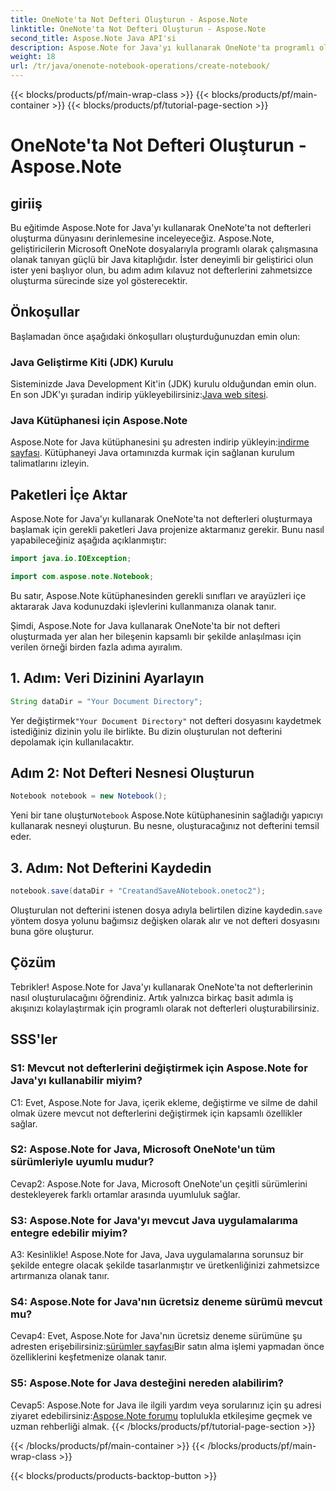 ```yaml
---
title: OneNote'ta Not Defteri Oluşturun - Aspose.Note
linktitle: OneNote'ta Not Defteri Oluşturun - Aspose.Note
second_title: Aspose.Note Java API'si
description: Aspose.Note for Java'yı kullanarak OneNote'ta programlı olarak not defterleri oluşturmayı öğrenin. Bu adım adım kılavuzla iş akışınızı kolaylaştırın.
weight: 18
url: /tr/java/onenote-notebook-operations/create-notebook/
---
```


{{< blocks/products/pf/main-wrap-class >}}
{{< blocks/products/pf/main-container >}}
{{< blocks/products/pf/tutorial-page-section >}}

# OneNote'ta Not Defteri Oluşturun - Aspose.Note

## giriiş

Bu eğitimde Aspose.Note for Java'yı kullanarak OneNote'ta not defterleri oluşturma dünyasını derinlemesine inceleyeceğiz. Aspose.Note, geliştiricilerin Microsoft OneNote dosyalarıyla programlı olarak çalışmasına olanak tanıyan güçlü bir Java kitaplığıdır. İster deneyimli bir geliştirici olun ister yeni başlıyor olun, bu adım adım kılavuz not defterlerini zahmetsizce oluşturma sürecinde size yol gösterecektir.

## Önkoşullar

Başlamadan önce aşağıdaki önkoşulları oluşturduğunuzdan emin olun:

### Java Geliştirme Kiti (JDK) Kurulu

Sisteminizde Java Development Kit'in (JDK) kurulu olduğundan emin olun. En son JDK'yı şuradan indirip yükleyebilirsiniz:[Java web sitesi](https://www.oracle.com/java/technologies/javase-jdk15-downloads.html).

### Java Kütüphanesi için Aspose.Note

 Aspose.Note for Java kütüphanesini şu adresten indirip yükleyin:[indirme sayfası](https://releases.aspose.com/note/java/). Kütüphaneyi Java ortamınızda kurmak için sağlanan kurulum talimatlarını izleyin.

## Paketleri İçe Aktar

Aspose.Note for Java'yı kullanarak OneNote'ta not defterleri oluşturmaya başlamak için gerekli paketleri Java projenize aktarmanız gerekir. Bunu nasıl yapabileceğiniz aşağıda açıklanmıştır:

```java
import java.io.IOException;

import com.aspose.note.Notebook;
```

Bu satır, Aspose.Note kütüphanesinden gerekli sınıfları ve arayüzleri içe aktararak Java kodunuzdaki işlevlerini kullanmanıza olanak tanır.

Şimdi, Aspose.Note for Java kullanarak OneNote'ta bir not defteri oluşturmada yer alan her bileşenin kapsamlı bir şekilde anlaşılması için verilen örneği birden fazla adıma ayıralım.

## 1. Adım: Veri Dizinini Ayarlayın

```java
String dataDir = "Your Document Directory";
```

 Yer değiştirmek`"Your Document Directory"` not defteri dosyasını kaydetmek istediğiniz dizinin yolu ile birlikte. Bu dizin oluşturulan not defterini depolamak için kullanılacaktır.

## Adım 2: Not Defteri Nesnesi Oluşturun

```java
Notebook notebook = new Notebook();
```

 Yeni bir tane oluştur`Notebook` Aspose.Note kütüphanesinin sağladığı yapıcıyı kullanarak nesneyi oluşturun. Bu nesne, oluşturacağınız not defterini temsil eder.

## 3. Adım: Not Defterini Kaydedin

```java
notebook.save(dataDir + "CreatandSaveANotebook.onetoc2");
```

 Oluşturulan not defterini istenen dosya adıyla belirtilen dizine kaydedin.`save` yöntem dosya yolunu bağımsız değişken olarak alır ve not defteri dosyasını buna göre oluşturur.

## Çözüm

Tebrikler! Aspose.Note for Java'yı kullanarak OneNote'ta not defterlerinin nasıl oluşturulacağını öğrendiniz. Artık yalnızca birkaç basit adımla iş akışınızı kolaylaştırmak için programlı olarak not defterleri oluşturabilirsiniz.

## SSS'ler

### S1: Mevcut not defterlerini değiştirmek için Aspose.Note for Java'yı kullanabilir miyim?

C1: Evet, Aspose.Note for Java, içerik ekleme, değiştirme ve silme de dahil olmak üzere mevcut not defterlerini değiştirmek için kapsamlı özellikler sağlar.

### S2: Aspose.Note for Java, Microsoft OneNote'un tüm sürümleriyle uyumlu mudur?

Cevap2: Aspose.Note for Java, Microsoft OneNote'un çeşitli sürümlerini destekleyerek farklı ortamlar arasında uyumluluk sağlar.

### S3: Aspose.Note for Java'yı mevcut Java uygulamalarıma entegre edebilir miyim?

A3: Kesinlikle! Aspose.Note for Java, Java uygulamalarına sorunsuz bir şekilde entegre olacak şekilde tasarlanmıştır ve üretkenliğinizi zahmetsizce artırmanıza olanak tanır.

### S4: Aspose.Note for Java'nın ücretsiz deneme sürümü mevcut mu?

 Cevap4: Evet, Aspose.Note for Java'nın ücretsiz deneme sürümüne şu adresten erişebilirsiniz:[sürümler sayfası](https://releases.aspose.com/)Bir satın alma işlemi yapmadan önce özelliklerini keşfetmenize olanak tanır.

### S5: Aspose.Note for Java desteğini nereden alabilirim?

 Cevap5: Aspose.Note for Java ile ilgili yardım veya sorularınız için şu adresi ziyaret edebilirsiniz:[Aspose.Note forumu](https://forum.aspose.com/c/note/28) toplulukla etkileşime geçmek ve uzman rehberliği almak.
{{< /blocks/products/pf/tutorial-page-section >}}

{{< /blocks/products/pf/main-container >}}
{{< /blocks/products/pf/main-wrap-class >}}

{{< blocks/products/products-backtop-button >}}
